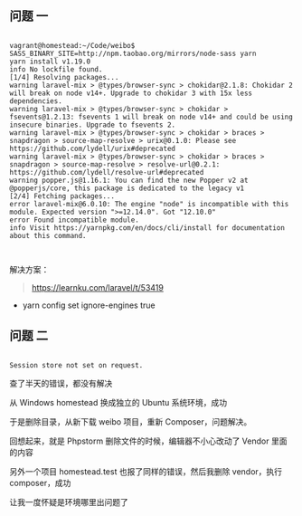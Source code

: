 
## 问题 一

```

vagrant@homestead:~/Code/weibo$ SASS_BINARY_SITE=http://npm.taobao.org/mirrors/node-sass yarn
yarn install v1.19.0
info No lockfile found.
[1/4] Resolving packages...
warning laravel-mix > @types/browser-sync > chokidar@2.1.8: Chokidar 2 will break on node v14+. Upgrade to chokidar 3 with 15x less dependencies.
warning laravel-mix > @types/browser-sync > chokidar > fsevents@1.2.13: fsevents 1 will break on node v14+ and could be using insecure binaries. Upgrade to fsevents 2.
warning laravel-mix > @types/browser-sync > chokidar > braces > snapdragon > source-map-resolve > urix@0.1.0: Please see https://github.com/lydell/urix#deprecated
warning laravel-mix > @types/browser-sync > chokidar > braces > snapdragon > source-map-resolve > resolve-url@0.2.1: https://github.com/lydell/resolve-url#deprecated
warning popper.js@1.16.1: You can find the new Popper v2 at @popperjs/core, this package is dedicated to the legacy v1
[2/4] Fetching packages...
error laravel-mix@6.0.10: The engine "node" is incompatible with this module. Expected version ">=12.14.0". Got "12.10.0"
error Found incompatible module.
info Visit https://yarnpkg.com/en/docs/cli/install for documentation about this command.



```

解决方案：

> https://learnku.com/laravel/t/53419

- yarn config set ignore-engines true




## 问题 二

```

Session store not set on request.

```

查了半天的错误，都没有解决

从 Windows homestead 换成独立的 Ubuntu 系统环境，成功

于是删除目录，从新下载 weibo 项目，重新 Composer，问题解决。

回想起来，就是 Phpstorm 删除文件的时候，编辑器不小心改动了 Vendor 里面的内容

另外一个项目 homestead.test 也报了同样的错误，然后我删除 vendor，执行 composer，成功

让我一度怀疑是环境哪里出问题了




